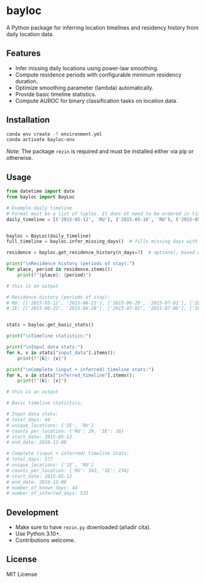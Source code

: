 # bayloc

A Python package for inferring location timelines and residency history from daily location data.

## Features

- Infer missing daily locations using power-law smoothing.
- Compute residence periods with configurable minimum residency duration.
- Optimize smoothing parameter (lambda) automatically.
- Provide basic timeline statistics.
- Compute AUROC for binary classification tasks on location data.

## Installation

```bash
conda env create -f environment.yml
conda activate bayloc-env
````

*Note:* The package `rezin` is required and must be installed either via pip or otherwise.

## Usage

```python
from datetime import date
from bayloc import BayLoc

# Example daily timeline
# Format must be a list of tuples. It does ot need to be ordered in time, and it may feature several different locations for the same day. For example, check 2015-05-17
daily_timeline = [('2015-05-12', 'RU'), ('2015-05-16', 'RU'), ('2015-05-17', 'RU'), ('2015-05-17', 'IE'), ('2015-05-31', 'RU'), ('2015-06-02', 'RU'), ('2015-06-10', 'RU'), ('2015-06-17', 'RU'), ('2015-06-25', 'RU'), ('2015-06-27', 'RU'), ('2015-07-04', 'RU'), ('2015-07-05', 'RU'), ('2015-07-09', 'RU'), ('2015-07-11', 'RU'), ('2015-07-25', 'RU'), ('2015-08-02', 'RU'), ('2015-08-20', 'RU'), ('2015-08-24', 'RU'), ('2015-08-28', 'RU'), ('2015-09-01', 'RU'), ('2015-09-02', 'RU'), ('2015-09-06', 'RU'), ('2015-09-16', 'RU'), ('2015-09-28', 'RU'), ('2015-09-30', 'RU'), ('2015-10-05', 'RU'), ('2015-10-08', 'RU'), ('2015-10-09', 'RU'), ('2016-09-20', 'IE'), ('2016-09-21', 'IE'), ('2016-09-22', 'IE'), ('2016-09-26', 'IE'), ('2016-09-27', 'IE'), ('2016-09-28', 'IE'), ('2016-10-01', 'IE'), ('2016-10-09', 'IE'), ('2016-10-18', 'IE'), ('2016-10-24', 'IE'), ('2016-10-27', 'IE'), ('2016-10-29', 'IE'), ('2016-11-01', 'IE'), ('2016-11-05', 'IE'), ('2016-11-09', 'IE'), ('2016-12-05', 'RU'), ('2016-12-08', 'RU')]


bayloc = BayLoc(daily_timeline)
full_timeline = bayloc.infer_missing_days()  # fills missing days with inferred locations

residence = bayloc.get_residence_history(n_days=7)  # optional, based on residency threshold following ResIn method documentation

print("\nResidence history (periods of stay):")
for place, period in residence.items():
    print(f"{place}: {period}")

# this is an output

# Residence history (periods of stay):
# RU: [['2015-05-12', '2015-06-21'], ['2015-06-29', '2015-07-01'], ['2015-07-07', '2015-07-13'], ['2015-07-21', '2015-07-23'], ['2015-07-29', '2015-08-04'], ['2015-08-10', '2015-08-14'], ['2015-08-22', '2015-08-30'], ['2015-09-03', '2015-09-07'], ['2015-09-13', '2015-09-19'], ['2015-10-23', '2016-12-08']]
# IE: [['2015-06-22', '2015-06-28'], ['2015-07-02', '2015-07-06'], ['2015-07-14', '2015-07-20'], ['2015-07-24', '2015-07-28'], ['2015-08-05', '2015-08-09'], ['2015-08-15', '2015-08-21'], ['2015-08-31', '2015-09-02'], ['2015-09-08', '2015-09-12'], ['2015-09-20', '2015-10-22']]


stats = bayloc.get_basic_stats()

print("\nTimeline statistics:")

print("\nInput data stats:")
for k, v in stats["input_data"].items():
    print(f"{k}: {v}")

print("\nComplete (input + inferred) timeline stats:")
for k, v in stats["inferred_timeline"].items():
    print(f"{k}: {v}")

# this is an output

# Basic timeline statistics:

# Input data stats:
# total_days: 44
# unique_locations: {'IE', 'RU'}
# counts_per_location: {'RU': 29, 'IE': 16}
# start_date: 2015-05-12
# end_date: 2016-12-08

# Complete (input + inferred) timeline Stats:
# total_days: 577
# unique_locations: {'IE', 'RU'}
# counts_per_location: {'RU': 343, 'IE': 234}
# start_date: 2015-05-12
# end_date: 2016-12-08
# number_of_known_days: 44
# number_of_inferred_days: 533

```

## Development

* Make sure to have `rezin.py` downloaded (añadir cita).
* Use Python 3.10+.
* Contributions welcome.

## License

MIT License


